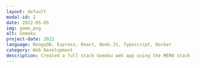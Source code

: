 ```yaml
---
layout: default
modal-id: 2
date: 2022-05-05
img: game.png
alt: Gomoku
project-date: 2022
language: MongoDB, Express, React, Node.JS, Typescript, Docker
category: Web Development
description: Created a full stack Gomoku web app using the MERN stack (MongoDB, Express, React, Node.JS) with Typescript. Implimented a custom REST API. Hosted on Heroku using Docker containers. Uses continuous deployment for fast and frequent updates. Includes user authentication. Allows for games to be started, saved, resumed. Game history can be reviewed from the dashboard
---
```

